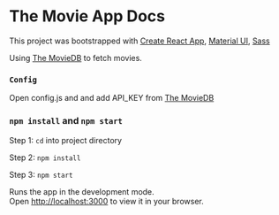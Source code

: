 # The Movie App Docs

This project was bootstrapped with [Create React App](https://github.com/facebook/create-react-app), [Material UI](https://mui.com/), [Sass](https://sass-lang.com/)

Using [The MovieDB](https://www.themoviedb.org/settings/api) to fetch movies.

### `Config`

Open config.js and and add API_KEY from [The MovieDB](https://www.themoviedb.org/settings/api)

### `npm install` and `npm start`

Step 1: `cd` into project directory

Step 2: `npm install`

Step 3: `npm start`

Runs the app in the development mode.\
Open [http://localhost:3000](http://localhost:3000) to view it in your browser.